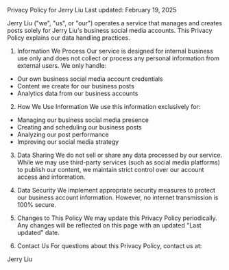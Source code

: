 Privacy Policy for Jerry Liu
Last updated: February 19, 2025

Jerry Liu ("we", "us", or "our") operates a service that manages and creates posts solely for Jerry Liu's business social media accounts. This Privacy Policy explains our data handling practices.

1. Information We Process
Our service is designed for internal business use only and does not collect or process any personal information from external users. We only handle:
- Our own business social media account credentials
- Content we create for our business posts
- Analytics data from our business accounts

2. How We Use Information
We use this information exclusively for:
- Managing our business social media presence
- Creating and scheduling our business posts
- Analyzing our post performance
- Improving our social media strategy

3. Data Sharing
We do not sell or share any data processed by our service. While we may use third-party services (such as social media platforms) to publish our content, we maintain strict control over our account access and information.

4. Data Security
We implement appropriate security measures to protect our business account information. However, no internet transmission is 100% secure.

5. Changes to This Policy
We may update this Privacy Policy periodically. Any changes will be reflected on this page with an updated "Last updated" date.

6. Contact Us
For questions about this Privacy Policy, contact us at:

Jerry Liu
